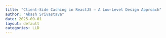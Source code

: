 ```yaml
---
title: "Client-Side Caching in ReactJS – A Low-Level Design Approach"
author: "Akash Srivastava"
date: 2025-09-01
layout: default
categories: LLD
---
```


